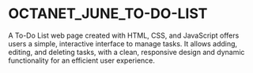 # OCTANET_JUNE_TO-DO-LIST
A To-Do List web page created with HTML, CSS, and JavaScript offers users a simple, interactive interface to manage tasks. It allows adding, editing, and deleting tasks, with a clean, responsive design and dynamic functionality for an efficient user experience.
